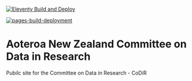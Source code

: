 
[![Eleventy Build and Deploy](https://github.com/dir-aotearoa/codir/actions/workflows/eleventy_build.yml/badge.svg?branch=master&event=push)](https://github.com/dir-aotearoa/codir/actions/workflows/eleventy_build.yml)


[![pages-build-deployment](https://github.com/dir-aotearoa/codir/actions/workflows/pages/pages-build-deployment/badge.svg?branch=master&event=push)](https://github.com/dir-aotearoa/codir/actions/workflows/pages/pages-build-deployment)


# Aoteroa New Zealand Committee on Data in Research

Pubilc site for the Committee on Data in Research - CoDiR

